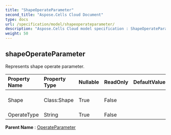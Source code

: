 ```yaml
---
title: "ShapeOperateParameter"
second_title: "Aspose.Cells Cloud Document"
type: docs
url: /specification/model/shapeoperateparameter/
description: "Aspose.Cells Cloud model specification : ShapeOperateParameter. Effortlessly handle Excel and other spreadsheet documents with features like opening, generating, editing, splitting, merging, comparing, and converting."
weight: 50
---
```


## **shapeOperateParameter**

Represents shape operate parameter. 

| Property Name | Property Type | Nullable |  ReadOnly | DefaultValue | Description | 
| :- | :- | :- |:- |  :- | :- |
| Shape | Class:Shape | True |  False |  | Represents shape object. |  
| OperateType | String | True |  False |  |  |  

**Parent Name** : [OperateParameter](operateparameter)

